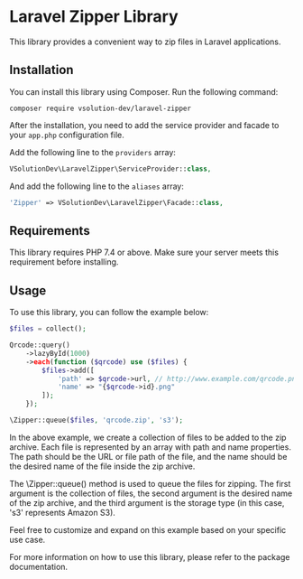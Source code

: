 # Laravel Zipper Library

This library provides a convenient way to zip files in Laravel applications.

## Installation

You can install this library using Composer. Run the following command:

```
composer require vsolution-dev/laravel-zipper
```

After the installation, you need to add the service provider and facade to your `app.php` configuration file.

Add the following line to the `providers` array:

```php
VSolutionDev\LaravelZipper\ServiceProvider::class,
```

And add the following line to the `aliases` array:

```php
'Zipper' => VSolutionDev\LaravelZipper\Facade::class,
```

## Requirements

This library requires PHP 7.4 or above. Make sure your server meets this requirement before installing.

## Usage

To use this library, you can follow the example below:

```php
$files = collect();

Qrcode::query()
    ->lazyById(1000)
    ->each(function ($qrcode) use ($files) {
        $files->add([
            'path' => $qrcode->url, // http://www.example.com/qrcode.png
            'name' => "{$qrcode->id}.png"
        ]);
    });

\Zipper::queue($files, 'qrcode.zip', 's3');
```

In the above example, we create a collection of files to be added to the zip archive. Each file is represented by an array with path and name properties. The path should be the URL or file path of the file, and the name should be the desired name of the file inside the zip archive.

The \Zipper::queue() method is used to queue the files for zipping. The first argument is the collection of files, the second argument is the desired name of the zip archive, and the third argument is the storage type (in this case, 's3' represents Amazon S3).

Feel free to customize and expand on this example based on your specific use case.

For more information on how to use this library, please refer to the package documentation.